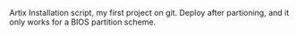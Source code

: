 Artix Installation script, my first project on git.
Deploy after partioning, and it only works for a BIOS partition scheme.
